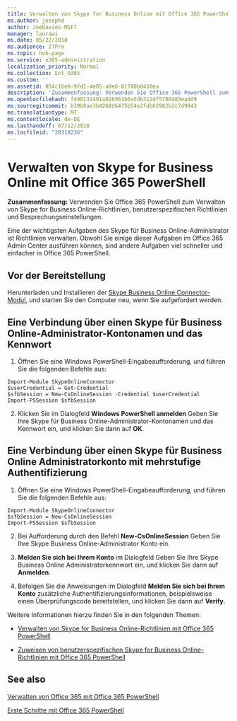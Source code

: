 ```yaml
---
title: Verwalten von Skype for Business Online mit Office 365 PowerShell
ms.author: josephd
author: JoeDavies-MSFT
manager: laurawi
ms.date: 05/22/2018
ms.audience: ITPro
ms.topic: hub-page
ms.service: o365-administration
localization_priority: Normal
ms.collection: Ent_O365
ms.custom: ''
ms.assetid: 054c16e6-9fd1-4e85-a0e6-81788b8410ea
description: 'Zusammenfassung: Verwenden Sie Office 365 PowerShell zum Verwalten von Skype for Business Online-Richtlinien, benutzerspezifischen Richtlinien und Besprechungseinstellungen.'
ms.openlocfilehash: f490131491a026961b0a5db312df5780483eadd9
ms.sourcegitcommit: b39b8ae3b4268d6475b54e2fdb62982b2c7d9943
ms.translationtype: MT
ms.contentlocale: de-DE
ms.lasthandoff: 07/12/2018
ms.locfileid: "20319236"
---
```

# <a name="manage-skype-for-business-online-with-office-365-powershell"></a>Verwalten von Skype for Business Online mit Office 365 PowerShell

 **Zusammenfassung:** Verwenden Sie Office 365 PowerShell zum Verwalten von Skype for Business Online-Richtlinien, benutzerspezifischen Richtlinien und Besprechungseinstellungen.
  
Eine der wichtigsten Aufgaben des Skype für Business Online-Administrator ist Richtlinien verwalten. Obwohl Sie einige dieser Aufgaben im Office 365 Admin Center ausführen können, sind andere Aufgaben viel schneller und einfacher in Office 365 PowerShell. 

## <a name="before-you-start"></a>Vor der Bereitstellung

Herunterladen und Installieren der [Skype Business Online Connector-Modul](https://www.microsoft.com/en-us/download/details.aspx?id=39366), und starten Sie den Computer neu, wenn Sie aufgefordert werden.


## <a name="connect-using-a-skype-for-business-online-administrator-account-name-and-password"></a>Eine Verbindung über einen Skype für Business Online-Administrator-Kontonamen und das Kennwort

1. Öffnen Sie eine Windows PowerShell-Eingabeaufforderung, und führen Sie die folgenden Befehle aus: 
    
  ```
  Import-Module SkypeOnlineConnector
  $userCredential = Get-Credential
  $sfbSession = New-CsOnlineSession -Credential $userCredential
  Import-PSSession $sfbSession
  ```

2. Klicken Sie im Dialogfeld **Windows PowerShell anmelden** Geben Sie Ihre Skype für Business Online-Administrator-Kontonamen und das Kennwort ein, und klicken Sie dann auf **OK**.


## <a name="connect-using-a-skype-for-business-online-administrator-account-with-multifactor-authentication"></a>Eine Verbindung über einen Skype für Business Online Administratorkonto mit mehrstufige Authentifizierung

1. Öffnen Sie eine Windows PowerShell-Eingabeaufforderung, und führen Sie die folgenden Befehle aus:

  ```
  Import-Module SkypeOnlineConnector
  $sfbSession = New-CsOnlineSession
  Import-PSSession $sfbSession
  ```

2. Bei Aufforderung durch den Befehl **New-CsOnlineSession** Geben Sie Ihre Skype Business Online-Administrator Konto ein.

3. **Melden Sie sich bei Ihrem Konto** im Dialogfeld Geben Sie Ihre Skype Business Online Administratorkennwort ein, und klicken Sie dann auf **Anmelden**.

4. Befolgen Sie die Anweisungen im Dialogfeld **Melden Sie sich bei Ihrem Konto** zusätzliche Authentifizierungsinformationen, beispielsweise einen Überprüfungscode bereitstellen, und klicken Sie dann auf **Verify**.

Weitere Informationen hierzu finden Sie in den folgenden Themen:
  
- [Verwalten von Skype for Business Online-Richtlinien mit Office 365 PowerShell](manage-skype-for-business-online-policies-with-office-365-powershell.md)
    
- [Zuweisen von benutzerspezifischen Skype for Business Online-Richtlinien mit Office 365 PowerShell](assign-per-user-skype-for-business-online-policies-with-office-365-powershell.md)
    
## <a name="see-also"></a>See also

[Verwalten von Office 365 mit Office 365 PowerShell](manage-office-365-with-office-365-powershell.md)
  
[Erste Schritte mit Office 365 PowerShell](getting-started-with-office-365-powershell.md)

